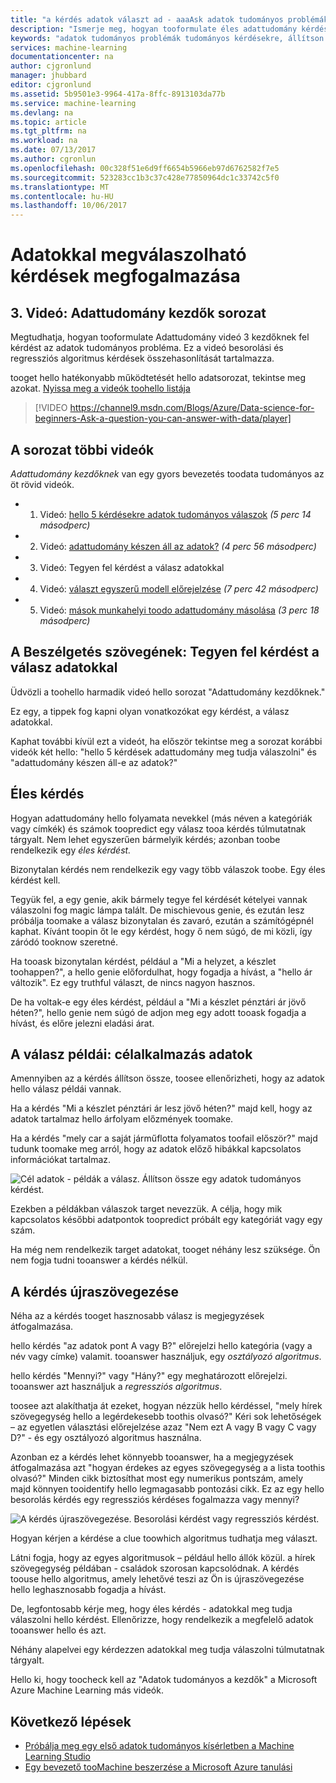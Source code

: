 ```yaml
---
title: "a kérdés adatok választ ad - aaaAsk adatok tudományos problémák - Azure Machine Learning |} Microsoft Docs"
description: "Ismerje meg, hogyan tooformulate éles adattudomány kérdés Adattudomány kezdőknek a videó 3. Besorolás és regressziós kérdések összehasonlítását tartalmazza."
keywords: "adatok tudományos problémák tudományos kérdésekre, állítson össze kérdéseket, a regressziós kérdések, a besorolás kérdéseket, éles kérdés"
services: machine-learning
documentationcenter: na
author: cjgronlund
manager: jhubbard
editor: cjgronlund
ms.assetid: 5b9501e3-9964-417a-8ffc-8913103da77b
ms.service: machine-learning
ms.devlang: na
ms.topic: article
ms.tgt_pltfrm: na
ms.workload: na
ms.date: 07/13/2017
ms.author: cgronlun
ms.openlocfilehash: 00c328f51e6d9ff6654b5966eb97d6762582f7e5
ms.sourcegitcommit: 523283cc1b3c37c428e77850964dc1c33742c5f0
ms.translationtype: MT
ms.contentlocale: hu-HU
ms.lasthandoff: 10/06/2017
---
```

# <a name="ask-a-question-you-can-answer-with-data"></a>Adatokkal megválaszolható kérdések megfogalmazása
## <a name="video-3-data-science-for-beginners-series"></a>3. Videó: Adattudomány kezdők sorozat
Megtudhatja, hogyan tooformulate Adattudomány videó 3 kezdőknek fel kérdést az adatok tudományos probléma. Ez a videó besorolási és regressziós algoritmus kérdések összehasonlítását tartalmazza.

tooget hello hatékonyabb működtetését hello adatsorozat, tekintse meg azokat. [Nyissa meg a videók toohello listája](#other-videos-in-this-series)
<br>

> [!VIDEO https://channel9.msdn.com/Blogs/Azure/Data-science-for-beginners-Ask-a-question-you-can-answer-with-data/player]
>
>

## <a name="other-videos-in-this-series"></a>A sorozat többi videók
*Adattudomány kezdőknek* van egy gyors bevezetés toodata tudományos az öt rövid videók.

* 1. Videó: [hello 5 kérdésekre adatok tudományos válaszok](machine-learning-data-science-for-beginners-the-5-questions-data-science-answers.md) *(5 perc 14 másodperc)*
* 2. Videó: [adattudomány készen áll az adatok?](machine-learning-data-science-for-beginners-is-your-data-ready-for-data-science.md) *(4 perc 56 másodperc)*
* 3. Videó: Tegyen fel kérdést a válasz adatokkal
* 4. Videó: [választ egyszerű modell előrejelzése](machine-learning-data-science-for-beginners-predict-an-answer-with-a-simple-model.md) *(7 perc 42 másodperc)*
* 5. Videó: [mások munkahelyi toodo adattudomány másolása](machine-learning-data-science-for-beginners-copy-other-peoples-work-to-do-data-science.md) *(3 perc 18 másodperc)*

## <a name="transcript-ask-a-question-you-can-answer-with-data"></a>A Beszélgetés szövegének: Tegyen fel kérdést a válasz adatokkal
Üdvözli a toohello harmadik videó hello sorozat "Adattudomány kezdőknek."  

Ez egy, a tippek fog kapni olyan vonatkozókat egy kérdést, a válasz adatokkal.

Kaphat további kívül ezt a videót, ha először tekintse meg a sorozat korábbi videók két hello: "hello 5 kérdések adattudomány meg tudja válaszolni" és "adattudomány készen áll-e az adatok?"

## <a name="ask-a-sharp-question"></a>Éles kérdés
Hogyan adattudomány hello folyamata nevekkel (más néven a kategóriák vagy címkék) és számok toopredict egy válasz tooa kérdés túlmutatnak tárgyalt. Nem lehet egyszerűen bármelyik kérdés; azonban toobe rendelkezik egy *éles kérdést.*

Bizonytalan kérdés nem rendelkezik egy vagy több válaszok toobe. Egy éles kérdést kell.

Tegyük fel, a egy genie, akik bármely tegye fel kérdését kételyei vannak válaszolni fog magic lámpa talált. De mischievous genie, és ezután lesz próbálja toomake a válasz bizonytalan és zavaró, ezután a számítógépnél kaphat. Kívánt toopin őt le egy kérdést, hogy ő nem súgó, de mi közli, így záródó tooknow szeretné.

Ha tooask bizonytalan kérdést, például a "Mi a helyzet, a készlet toohappen?", a hello genie előfordulhat, hogy fogadja a hívást, a "hello ár változik". Ez egy truthful választ, de nincs nagyon hasznos.

De ha voltak-e egy éles kérdést, például a "Mi a készlet pénztári ár jövő héten?", hello genie nem súgó de adjon meg egy adott tooask fogadja a hívást, és előre jelezni eladási árat.

## <a name="examples-of-your-answer-target-data"></a>A válasz példái: célalkalmazás adatok
Amennyiben az a kérdés állítson össze, toosee ellenőrizheti, hogy az adatok hello válasz példái vannak.

Ha a kérdés "Mi a készlet pénztári ár lesz jövő héten?" majd kell, hogy az adatok tartalmaz hello árfolyam előzmények toomake.

Ha a kérdés "mely car a saját járműflotta folyamatos toofail először?" majd tudunk toomake meg arról, hogy az adatok előző hibákkal kapcsolatos információkat tartalmaz.

![Cél adatok - példák a válasz. Állítson össze egy adatok tudományos kérdést.](./media/machine-learning-data-science-for-beginners-ask-a-question-you-can-answer-with-data/target-data.png)

Ezekben a példákban válaszok target nevezzük. A célja, hogy mik kapcsolatos későbbi adatpontok toopredict próbált egy kategóriát vagy egy szám.

Ha még nem rendelkezik target adatokat, tooget néhány lesz szüksége. Ön nem fogja tudni tooanswer a kérdés nélkül.

## <a name="reformulate-your-question"></a>A kérdés újraszövegezése
Néha az a kérdés tooget hasznosabb válasz is megjegyzések átfogalmazása.

hello kérdés "az adatok pont A vagy B?" előrejelzi hello kategória (vagy a név vagy címke) valamit. tooanswer használjuk, egy *osztályozó algoritmus*.

hello kérdés "Mennyi?" vagy "Hány?" egy meghatározott előrejelzi. tooanswer azt használjuk a *regressziós algoritmus*.

toosee azt alakíthatja át ezeket, hogyan nézzük hello kérdéssel, "mely hírek szövegegység hello a legérdekesebb toothis olvasó?" Kéri sok lehetőségek – az egyetlen választási előrejelzése azaz "Nem ezt A vagy B vagy C vagy D?" - és egy osztályozó algoritmus használna.

Azonban ez a kérdés lehet könnyebb tooanswer, ha a megjegyzések átfogalmazása azt "hogyan érdekes az egyes szövegegység a a lista toothis olvasó?" Minden cikk biztosíthat most egy numerikus pontszám, amely majd könnyen tooidentify hello legmagasabb pontozási cikk. Ez az egy hello besorolás kérdés egy regressziós kérdéses fogalmazza vagy mennyi?

![A kérdés újraszövegezése. Besorolási kérdést vagy regressziós kérdést.](./media/machine-learning-data-science-for-beginners-ask-a-question-you-can-answer-with-data/classification-question-vs-regression-question.png)

Hogyan kérjen a kérdése a clue toowhich algoritmus tudhatja meg választ.

Látni fogja, hogy az egyes algoritmusok – például hello állók közül. a hírek szövegegység példában - családok szorosan kapcsolódnak. A kérdés toouse hello algoritmus, amely lehetővé teszi az Ön is újraszövegezése hello leghasznosabb fogadja a hívást.

De, legfontosabb kérje meg, hogy éles kérdés - adatokkal meg tudja válaszolni hello kérdést. Ellenőrizze, hogy rendelkezik a megfelelő adatok tooanswer hello és azt.

Néhány alapelvei egy kérdezzen adatokkal meg tudja válaszolni túlmutatnak tárgyalt.

Hello ki, hogy toocheck kell az "Adatok tudományos a kezdők" a Microsoft Azure Machine Learning más videók.

## <a name="next-steps"></a>Következő lépések
* [Próbálja meg egy első adatok tudományos kísérletben a Machine Learning Studio](machine-learning-create-experiment.md)
* [Egy bevezető tooMachine beszerzése a Microsoft Azure tanulási](machine-learning-what-is-machine-learning.md)
